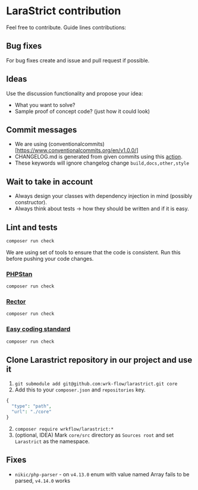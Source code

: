# LaraStrict contribution

Feel free to contribute. Guide lines contributions:

## Bug fixes

For bug fixes create and issue and pull request if possible.

## Ideas

Use the discussion functionality and propose your idea:

- What you want to solve?
- Sample proof of concept code? (just how it could look)

## Commit messages

- We are using (conventionalcommits)[https://www.conventionalcommits.org/en/v1.0.0/]
- CHANGELOG.md is generated from given commits using this [action](https://github.com/requarks/changelog-action).
- These keywords will ignore changelog change `build,docs,other,style`

## Wait to take in account

- Always design your classes with dependency injection in mind (possibly constructor).
- Always think about tests -> how they should be written and if it is easy.

## Lint and tests

```bash
composer run check
```

We are using set of tools to ensure that the code is consistent. Run this before pushing your code changes.

### [PHPStan](https://phpstan.org)

```bash
composer run check
```

### [Rector](https://github.com/rectorphp/rector)

```bash
composer run check
```

### [Easy coding standard](https://github.com/symplify/easy-coding-standard)

```bash
composer run check
```

## Clone Larastrict repository in our project and use it

1. `git submodule add git@github.com:wrk-flow/larastrict.git core`
2. Add this to your `composer.json` and `repositories` key.
```php
{
  "type": "path",
  "url": "./core"
}
```
2. `composer require wrkflow/larastrict:*`
4. (optional, IDEA) Mark `core/src` directory as `Sources root` and set `Larastrict` as the namespace.


## Fixes

- `nikic/php-parser` - on `v4.13.0` enum with value named Array fails to be parsed, `v4.14.0` works

